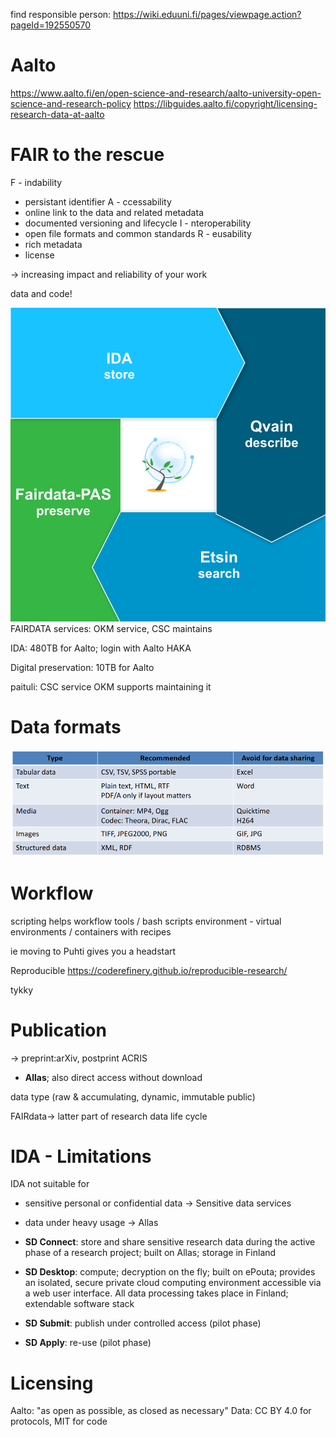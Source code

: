 find responsible person: https://wiki.eduuni.fi/pages/viewpage.action?pageId=192550570 


# Aalto

https://www.aalto.fi/en/open-science-and-research/aalto-university-open-science-and-research-policy
https://libguides.aalto.fi/copyright/licensing-research-data-at-aalto

# FAIR to the rescue

F - indability
* persistant identifier
A - ccessability
* online link to the data and related metadata
* documented versioning and lifecycle
I - nteroperability
* open file formats and common standards
R - eusability
* rich metadata
* license

-> increasing impact and reliability of your work

data and code!




![](img/fairdata.png)
FAIRDATA services: OKM service, CSC maintains

IDA: 480TB for Aalto; login with Aalto HAKA

Digital preservation: 10TB for Aalto


paituli: CSC service
OKM supports maintaining it


# Data formats

![](img/dataformats.png)

# Workflow

scripting helps
workflow tools / bash scripts
environment - virtual environments / containers with recipes

ie moving to Puhti gives you a headstart

Reproducible
https://coderefinery.github.io/reproducible-research/

tykky


# Publication

-> preprint:arXiv, postprint ACRIS


- **Allas**; also direct access without download

data type (raw & accumulating, dynamic, immutable public)

FAIRdata-> latter part of research data life cycle

# IDA - Limitations

IDA not suitable for 
* sensitive personal or confidential data -> Sensitive data services
* data under heavy usage -> Allas 


* **SD Connect**: store and share sensitive research data during the active phase of a research project; built on Allas; storage in Finland
* **SD Desktop**: compute; decryption on the fly; built on ePouta; provides an isolated, secure private cloud computing environment accessible via a web user interface. All data processing takes place in Finland; extendable software stack
* **SD Submit**: publish under controlled access (pilot phase)
* **SD Apply**: re-use (pilot phase)

# Licensing
Aalto: "as open as possible, as closed as necessary" 
Data: CC BY 4.0 for protocols, MIT for code